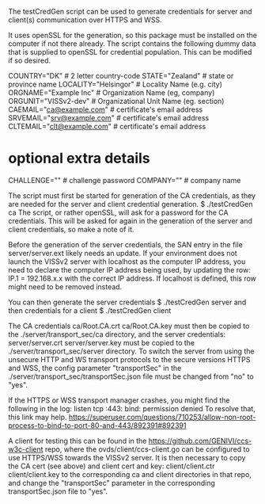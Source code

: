 The testCredGen script can be used to generate credentials for server and client(s) communication over HTTPS and WSS. 

It uses openSSL for the generation, so this package must be installed on the computer if not there already.
The script contains the following dummy data that is supplied to openSSL for credential population. 
This can be modified if so desired.

COUNTRY="DK"                # 2 letter country-code
STATE="Zealand"             # state or province name
LOCALITY="Helsingor"        # Locality Name (e.g. city)
ORGNAME="Example Inc"       # Organization Name (eg, company)
ORGUNIT="VISSv2-dev"        # Organizational Unit Name (eg. section)
CAEMAIL="ca@example.com"    # certificate's email address
SRVEMAIL="srv@example.com"  # certificate's email address
CLTEMAIL="clt@example.com"  # certificate's email address
# optional extra details
CHALLENGE=""                # challenge password
COMPANY=""                  # company name


The script must first be started for generation of the CA credentials, as they are needed for the server and client credential generation. 
$ ./testCredGen ca
The script, or rather openSSL, will ask for a password for the CA credentials. 
This will be asked for again in the generation of the server and client credentials, so make a note of it.

Before the generation of the server credentials, the SAN entry in the file server/server.ext likely needs an update. 
If your environment does not launch the VISSv2 server with localhost as the computer IP address, 
you need to declare the computer IP address being used, by updating the row:
IP.1 = 192.168.x.x
with the correct IP address. 
If localhost is defined, this row might need to be removed instead.

You can then generate the server credentials
$ ./testCredGen server
and then credentials for a client
$ ./testCredGen client

The CA credentials 
ca/Root.CA.crt
ca/Root.CA.key
must then be copied to the ./server/transport_sec/ca directory,
and the server credentials:
server/server.crt
server/server.key
must be copied to the ./server/transport_sec/server directory.
To switch the server from using the unsecure HTTP and WS transport protocols to the secure versions HTTPS and WSS, 
the config parameter "transportSec" in the ./server/transport_sec/transportSec.json file must be changed from "no" to "yes". 

If the HTTPS or WSS transport manager crashes, you might find the following in the log:
listen tcp :443: bind: permission denied
To resolve that, this link may help.
https://superuser.com/questions/710253/allow-non-root-process-to-bind-to-port-80-and-443/892391#892391

A client for testing this can be found in the https://github.com/GENIVI/ccs-w3c-client repo, where the ovds/client/ccs-client.go
can be configured to use HTTPS/WSS towards the VISSv2 server. 
It is then necessary to copy the CA cert (see above) and client cert and key:
client/client.ctr
client/client.key
to the corresponding ca and client directories in that repo, 
and change the "transportSec" parameter in the corresponding transportSec.json file to "yes".



